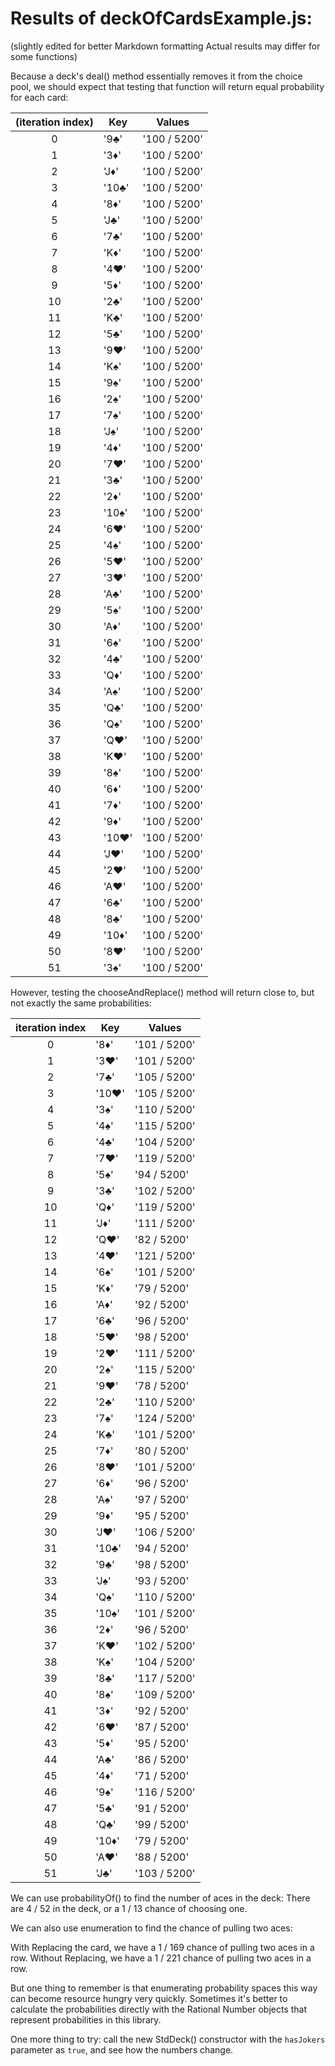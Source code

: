 # Results of deckOfCardsExample.js:

(slightly edited for better Markdown formatting Actual results may differ for some functions)

Because a deck's deal() method essentially removes it from the choice pool, we should expect
that testing that function will return equal probability for each card:

 (iteration index) |  Key  |    Values    
:---:|---|---
|         0         | '9♣'  | '100 / 5200' |
|         1         | '3♦'  | '100 / 5200' |
|         2         | 'J♦'  | '100 / 5200' |
|         3         | '10♣' | '100 / 5200' |
|         4         | '8♦'  | '100 / 5200' |
|         5         | 'J♣'  | '100 / 5200' |
|         6         | '7♣'  | '100 / 5200' |
|         7         | 'K♦'  | '100 / 5200' |
|         8         | '4♥'  | '100 / 5200' |
|         9         | '5♦'  | '100 / 5200' |
|        10         | '2♣'  | '100 / 5200' |
|        11         | 'K♣'  | '100 / 5200' |
|        12         | '5♣'  | '100 / 5200' |
|        13         | '9♥'  | '100 / 5200' |
|        14         | 'K♠'  | '100 / 5200' |
|        15         | '9♠'  | '100 / 5200' |
|        16         | '2♠'  | '100 / 5200' |
|        17         | '7♠'  | '100 / 5200' |
|        18         | 'J♠'  | '100 / 5200' |
|        19         | '4♦'  | '100 / 5200' |
|        20         | '7♥'  | '100 / 5200' |
|        21         | '3♣'  | '100 / 5200' |
|        22         | '2♦'  | '100 / 5200' |
|        23         | '10♠' | '100 / 5200' |
|        24         | '6♥'  | '100 / 5200' |
|        25         | '4♠'  | '100 / 5200' |
|        26         | '5♥'  | '100 / 5200' |
|        27         | '3♥'  | '100 / 5200' |
|        28         | 'A♣'  | '100 / 5200' |
|        29         | '5♠'  | '100 / 5200' |
|        30         | 'A♦'  | '100 / 5200' |
|        31         | '6♠'  | '100 / 5200' |
|        32         | '4♣'  | '100 / 5200' |
|        33         | 'Q♦'  | '100 / 5200' |
|        34         | 'A♠'  | '100 / 5200' |
|        35         | 'Q♣'  | '100 / 5200' |
|        36         | 'Q♠'  | '100 / 5200' |
|        37         | 'Q♥'  | '100 / 5200' |
|        38         | 'K♥'  | '100 / 5200' |
|        39         | '8♠'  | '100 / 5200' |
|        40         | '6♦'  | '100 / 5200' |
|        41         | '7♦'  | '100 / 5200' |
|        42         | '9♦'  | '100 / 5200' |
|        43         | '10♥' | '100 / 5200' |
|        44         | 'J♥'  | '100 / 5200' |
|        45         | '2♥'  | '100 / 5200' |
|        46         | 'A♥'  | '100 / 5200' |
|        47         | '6♣'  | '100 / 5200' |
|        48         | '8♣'  | '100 / 5200' |
|        49         | '10♦' | '100 / 5200' |
|        50         | '8♥'  | '100 / 5200' |
|        51         | '3♠'  | '100 / 5200' |


However, testing the chooseAndReplace() method will return close to, but not exactly the same probabilities:


 iteration index |  Key  |    Values    
:---:|---|---
|         0         | '8♦'  | '101 / 5200' |
|         1         | '3♥'  | '101 / 5200' |
|         2         | '7♣'  | '105 / 5200' |
|         3         | '10♥' | '105 / 5200' |
|         4         | '3♠'  | '110 / 5200' |
|         5         | '4♠'  | '115 / 5200' |
|         6         | '4♣'  | '104 / 5200' |
|         7         | '7♥'  | '119 / 5200' |
|         8         | '5♠'  | '94 / 5200'  |
|         9         | '3♣'  | '102 / 5200' |
|        10         | 'Q♦'  | '119 / 5200' |
|        11         | 'J♦'  | '111 / 5200' |
|        12         | 'Q♥'  | '82 / 5200'  |
|        13         | '4♥'  | '121 / 5200' |
|        14         | '6♠'  | '101 / 5200' |
|        15         | 'K♦'  | '79 / 5200'  |
|        16         | 'A♦'  | '92 / 5200'  |
|        17         | '6♣'  | '96 / 5200'  |
|        18         | '5♥'  | '98 / 5200'  |
|        19         | '2♥'  | '111 / 5200' |
|        20         | '2♠'  | '115 / 5200' |
|        21         | '9♥'  | '78 / 5200'  |
|        22         | '2♣'  | '110 / 5200' |
|        23         | '7♠'  | '124 / 5200' |
|        24         | 'K♣'  | '101 / 5200' |
|        25         | '7♦'  | '80 / 5200'  |
|        26         | '8♥'  | '101 / 5200' |
|        27         | '6♦'  | '96 / 5200'  |
|        28         | 'A♠'  | '97 / 5200'  |
|        29         | '9♦'  | '95 / 5200'  |
|        30         | 'J♥'  | '106 / 5200' |
|        31         | '10♣' | '94 / 5200'  |
|        32         | '9♣'  | '98 / 5200'  |
|        33         | 'J♠'  | '93 / 5200'  |
|        34         | 'Q♠'  | '110 / 5200' |
|        35         | '10♠' | '101 / 5200' |
|        36         | '2♦'  | '96 / 5200'  |
|        37         | 'K♥'  | '102 / 5200' |
|        38         | 'K♠'  | '104 / 5200' |
|        39         | '8♣'  | '117 / 5200' |
|        40         | '8♠'  | '109 / 5200' |
|        41         | '3♦'  | '92 / 5200'  |
|        42         | '6♥'  | '87 / 5200'  |
|        43         | '5♦'  | '95 / 5200'  |
|        44         | 'A♣'  | '86 / 5200'  |
|        45         | '4♦'  | '71 / 5200'  |
|        46         | '9♠'  | '116 / 5200' |
|        47         | '5♣'  | '91 / 5200'  |
|        48         | 'Q♣'  | '99 / 5200'  |
|        49         | '10♦' | '79 / 5200'  |
|        50         | 'A♥'  | '88 / 5200'  |
|        51         | 'J♣'  | '103 / 5200' |

We can use probabilityOf() to find the number of aces in the deck:
There are 4 / 52 in the deck, or a 1 / 13 chance of choosing one.

We can also use enumeration to find the chance of pulling two aces:

With Replacing the card, we have a 1 / 169 chance of pulling two aces in a row.
Without Replacing, we have a 1 / 221 chance of pulling two aces in a row.

But one thing to remember is that enumerating probability spaces this way can become resource hungry very quickly.
Sometimes it's better to calculate the probabilities directly with the Rational Number objects that represent probabilities in this library.

One more thing to try: call the new StdDeck() constructor with the `hasJokers` parameter as `true`, and see how the numbers change.
